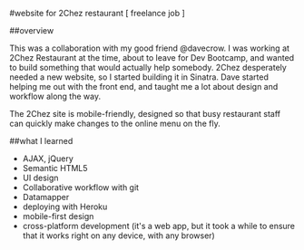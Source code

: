 #website for 2Chez restaurant
[ freelance job ]

##overview

This was a collaboration with my good friend @davecrow. I was working at 2Chez Restaurant at the time, about to leave for Dev Bootcamp, and wanted to build something that would actually help somebody. 2Chez desperately needed a new website, so I started building it in Sinatra. Dave started helping me out with the front end, and taught me a lot about design and workflow along the way.

The 2Chez site is mobile-friendly, designed so that busy restaurant staff can quickly make changes to the online menu on the fly.

##what I learned
- AJAX, jQuery
- Semantic HTML5
- UI design
- Collaborative workflow with git
- Datamapper
- deploying with Heroku
- mobile-first design
- cross-platform development (it's a web app, but it took a while to ensure that it works right on any device, with any browser)
